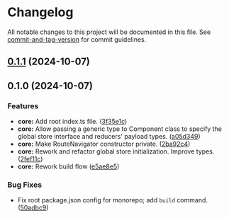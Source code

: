 # Changelog

All notable changes to this project will be documented in this file. See [commit-and-tag-version](https://github.com/absolute-version/commit-and-tag-version) for commit guidelines.

## [0.1.1](https://github.com/kotoshii/small-frontend-framework/compare/v0.1.0...v0.1.1) (2024-10-07)

## 0.1.0 (2024-10-07)


### Features

* **core:** Add root index.ts file. ([3f35e1c](https://github.com/kotoshii/small-frontend-framework/commit/3f35e1c0d6592f075d124913d8d1092ce51e5b0f))
* **core:** Allow passing a generic type to Component class to specify the global store interface and reducers' payload types. ([a05d349](https://github.com/kotoshii/small-frontend-framework/commit/a05d349fcd1cfe210f5ad4c49ff6cbd1154435a5))
* **core:** Make RouteNavigator constructor private. ([2ba92c4](https://github.com/kotoshii/small-frontend-framework/commit/2ba92c45a0627aa9fd57d01de649930c8e8f317b))
* **core:** Rework and refactor global store initialization. Improve types. ([2fef11c](https://github.com/kotoshii/small-frontend-framework/commit/2fef11cf21bca5847e7ead410cb5d7abffe0612b))
* **core:** Rework build flow ([e5ae8e5](https://github.com/kotoshii/small-frontend-framework/commit/e5ae8e56a2f8866b3133415bac31c5e93fb1c1d1))


### Bug Fixes

* Fix root package.json config for monorepo; add `build` command. ([50adbc9](https://github.com/kotoshii/small-frontend-framework/commit/50adbc90ab524f6ad11b3a243187908a310d6fa3))
